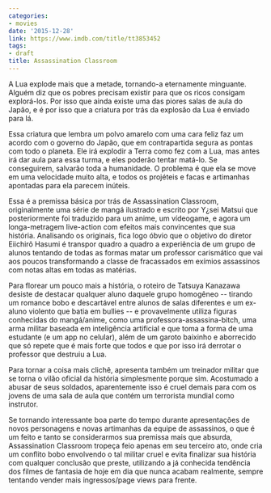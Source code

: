 ```yaml
---
categories:
- movies
date: '2015-12-28'
link: https://www.imdb.com/title/tt3853452
tags:
- draft
title: Assassination Classroom
---
```


A Lua explode mais que a metade, tornando-a eternamente minguante. Alguém diz que os pobres precisam existir para que os ricos consigam explorá-los. Por isso que ainda existe uma das piores salas de aula do Japão, e é por isso que a criatura por trás da explosão da Lua é enviado para lá.

Essa criatura que lembra um polvo amarelo com uma cara feliz faz um acordo com o governo do Japão, que em contrapartida segura as pontas com todo o planeta. Ele irá explodir a Terra como fez com a Lua, mas antes irá dar aula para essa turma, e eles poderão tentar matá-lo. Se conseguirem, salvarão toda a humanidade. O problema é que ela se move em uma velocidade muito alta, e todos os projéteis e facas e artimanhas apontadas para ela parecem inúteis.

Essa é a premissa básica por trás de Assassination Classroom, originalmente uma série de mangá ilustrado e escrito por Y¿sei Matsui que posteriormente foi traduzido para um anime, um vídeogame, e agora um longa-metragem live-action com efeitos mais convincentes que sua história. Analisando os originais, fica logo óbvio que o objetivo do diretor Eiichirô Hasumi é transpor quadro a quadro a experiência de um grupo de alunos tentando de todas as formas matar um professor carismático que vai aos poucos transformando a classe de fracassados em exímios assassinos com notas altas em todas as matérias.

Para florear um pouco mais a história, o roteiro de Tatsuya Kanazawa desiste de destacar qualquer aluno daquele grupo homogêneo -- tirando um romance bobo e descartável entre alunos de salas diferentes e um ex-aluno violento que batia em bullies -- e provavelmente utiliza figuras conhecidas do mangá/anime, como uma professora-assassina-bitch, uma arma militar baseada em inteligência artificial e que toma a forma de uma estudante (e um app no celular), além de um garoto baixinho e aborrecido que só repete que é mais forte que todos e que por isso irá derrotar o professor que destruiu a Lua.

Para tornar a coisa mais clichê, apresenta também um treinador militar que se torna o vilão oficial da história simplesmente porque sim. Acostumado a abusar de seus soldados, aparentemente isso é cruel demais para com os jovens de uma sala de aula que contém um terrorista mundial como instrutor.

Se tornando interessante boa parte do tempo durante apresentações de novos personagens e novas artimanhas da equipe de assassinos, o que é um feito e tanto se considerarmos sua premissa mais que absurda, Assassination Classroom tropeça feio apenas em seu terceiro ato, onde cria um conflito bobo envolvendo o tal militar cruel e evita finalizar sua história com qualquer conclusão que preste, utilizando a já conhecida tendência dos filmes de fantasia de hoje em dia que nunca acabam realmente, sempre tentando vender mais ingressos/page views para frente.